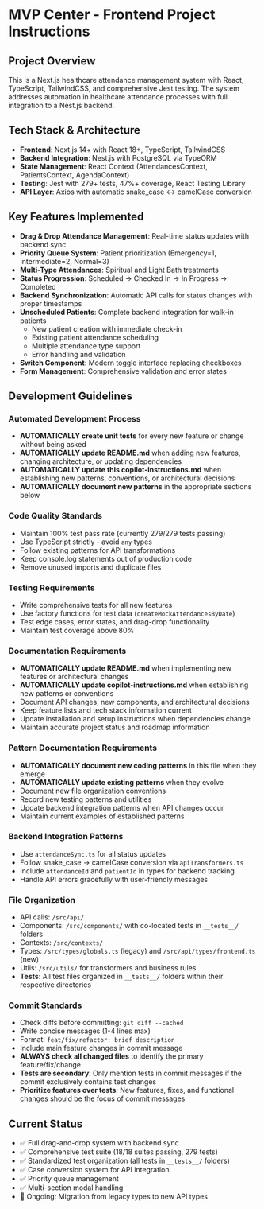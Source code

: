 <!-- Use this file to provide ### Testing Requirements
- **AUTOMATICALLY create comprehensive unit tests for ALL new features/changes** without being asked
- **All test files must be placed in `__tests__` folders** for standardized organization
- Use factory functions for test data (`createMockAttendancesByDate`)
- Test edge cases, error states, and drag-drop functionality
- Maintain test coverage above 45%
- Follow naming convention: `ComponentName.test.tsx` or `functionName.test.ts`
- Create tests immediately after implementing any new component, function, or feature
- Update existing tests when modifying functionalitypace-specific custom instructions to Copilot. For more details, visit https://code.visualstudio.com/docs/copilot/copilot-customization#_use-a-githubcopilotinstructionsmd-file -->

# MVP Center - Frontend Project Instructions

## Project Overview

This is a Next.js healthcare attendance management system with React, TypeScript, TailwindCSS, and comprehensive Jest testing. The system addresses automation in healthcare attendance processes with full integration to a Nest.js backend.

## Tech Stack & Architecture

- **Frontend**: Next.js 14+ with React 18+, TypeScript, TailwindCSS
- **Backend Integration**: Nest.js with PostgreSQL via TypeORM
- **State Management**: React Context (AttendancesContext, PatientsContext, AgendaContext)
- **Testing**: Jest with 279+ tests, 47%+ coverage, React Testing Library
- **API Layer**: Axios with automatic snake_case ↔ camelCase conversion

## Key Features Implemented

- **Drag & Drop Attendance Management**: Real-time status updates with backend sync
- **Priority Queue System**: Patient prioritization (Emergency=1, Intermediate=2, Normal=3)
- **Multi-Type Attendances**: Spiritual and Light Bath treatments
- **Status Progression**: Scheduled → Checked In → In Progress → Completed
- **Backend Synchronization**: Automatic API calls for status changes with proper timestamps
- **Unscheduled Patients**: Complete backend integration for walk-in patients
  - New patient creation with immediate check-in
  - Existing patient attendance scheduling
  - Multiple attendance type support
  - Error handling and validation
- **Switch Component**: Modern toggle interface replacing checkboxes
- **Form Management**: Comprehensive validation and error states

## Development Guidelines

### Automated Development Process

- **AUTOMATICALLY create unit tests** for every new feature or change without being asked
- **AUTOMATICALLY update README.md** when adding new features, changing architecture, or updating dependencies
- **AUTOMATICALLY update this copilot-instructions.md** when establishing new patterns, conventions, or architectural decisions
- **AUTOMATICALLY document new patterns** in the appropriate sections below

### Code Quality Standards

- Maintain 100% test pass rate (currently 279/279 tests passing)
- Use TypeScript strictly - avoid `any` types
- Follow existing patterns for API transformations
- Keep console.log statements out of production code
- Remove unused imports and duplicate files

### Testing Requirements

- Write comprehensive tests for all new features
- Use factory functions for test data (`createMockAttendancesByDate`)
- Test edge cases, error states, and drag-drop functionality
- Maintain test coverage above 80%

### Documentation Requirements

- **AUTOMATICALLY update README.md** when implementing new features or architectural changes
- **AUTOMATICALLY update copilot-instructions.md** when establishing new patterns or conventions
- Document API changes, new components, and architectural decisions
- Keep feature lists and tech stack information current
- Update installation and setup instructions when dependencies change
- Maintain accurate project status and roadmap information

### Pattern Documentation Requirements

- **AUTOMATICALLY document new coding patterns** in this file when they emerge
- **AUTOMATICALLY update existing patterns** when they evolve
- Document new file organization conventions
- Record new testing patterns and utilities
- Update backend integration patterns when API changes occur
- Maintain current examples of established patterns

### Backend Integration Patterns

- Use `attendanceSync.ts` for all status updates
- Follow snake_case → camelCase conversion via `apiTransformers.ts`
- Include `attendanceId` and `patientId` in types for backend tracking
- Handle API errors gracefully with user-friendly messages

### File Organization

- API calls: `/src/api/`
- Components: `/src/components/` with co-located tests in `__tests__/` folders
- Contexts: `/src/contexts/`
- Types: `/src/types/globals.ts` (legacy) and `/src/api/types/frontend.ts` (new)
- Utils: `/src/utils/` for transformers and business rules
- **Tests**: All test files organized in `__tests__/` folders within their respective directories

### Commit Standards

- Check diffs before committing: `git diff --cached`
- Write concise messages (1-4 lines max)
- Format: `feat/fix/refactor: brief description`
- Include main feature changes in commit message
- **ALWAYS check all changed files** to identify the primary feature/fix/change
- **Tests are secondary**: Only mention tests in commit messages if the commit exclusively contains test changes
- **Prioritize features over tests**: New features, fixes, and functional changes should be the focus of commit messages

## Current Status

- ✅ Full drag-and-drop system with backend sync
- ✅ Comprehensive test suite (18/18 suites passing, 279 tests)
- ✅ Standardized test organization (all tests in `__tests__/` folders)
- ✅ Case conversion system for API integration
- ✅ Priority queue management
- ✅ Multi-section modal handling
- 🔄 Ongoing: Migration from legacy types to new API types
